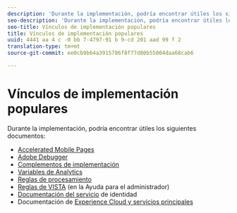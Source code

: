 ```yaml
---
description: 'Durante la implementación, podría encontrar útiles los siguientes documentos '
seo-description: 'Durante la implementación, podría encontrar útiles los siguientes documentos '
seo-title: Vínculos de implementación populares
title: Vínculos de implementación populares
uuid: 4441 aa 4 c -0 bb 7-4797-91 b 9-cd 201 aad 99 f 2
translation-type: tm+mt
source-git-commit: ee0cb9b64a3915786f8f77d80b55004daa68cab6

---
```



# Vínculos de implementación populares

Durante la implementación, podría encontrar útiles los siguientes documentos:

* [Accelerated Mobile Pages](../../implement/js-implementation/accelerated-mobile-pages.md#concept_CDB9B5D07C2A4B33A0B2FFDB8DF4EF68)
* [Adobe Debugger](../../implement/impl-testing/debugger.md#concept_B26FFE005EDD4E0FACB3117AE3E95AA2)
* [Complementos de implementación](../../implement/js-implementation/plugins/impl-plugins.md#concept_021F5E4A6BD745AE91E85E7138BE930F)
* [Variables de Analytics](../../implement/js-implementation/c-variables/sc-variables.md#concept_E10E43221A2740FAAF900B79CE1EC5FB)
* [Reglas de procesamiento](https://marketing.adobe.com/resources/help/en_US/reference/?f=processing_rules)
* [Reglas de VISTA](https://marketing.adobe.com/resources/help/en_US/reference/?f=VISTA) (en la Ayuda para el administrador)
* [Documentación del servicio](https://marketing.adobe.com/resources/help/en_US/mcvid/) de identidad
* Documentación de [Experience Cloud y servicios principales](https://marketing.adobe.com/resources/help/en_US/mcloud/?f=core_services)

